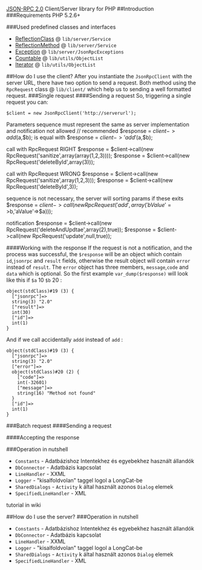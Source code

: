 [﻿JSON-RPC 2.0](http://groups.google.com/group/json-rpc/web/json-rpc-2-0) Client/Server library for PHP
##Introduction
###Requirements
PHP 5.2.6+

###Used predefined classes and interfaces
 - [ReflectionClass](http://www.php.net/manual/en/class.reflectionclass.php) @ `lib/server/Service`
 - [ReflectionMethod](http://www.php.net/manual/en/class.reflectionmethod.php) @ `lib/server/Service`
 - [Exception](http://www.php.net/manual/en/class.exception.php) @ `lib/server/JsonRpcExceptions`
 - [Countable](http://www.php.net/manual/en/class.countable.php) @ `lib/utils/ObjectList` 
 - [Iterator](http://www.php.net/manual/en/class.iterator.php) @ `lib/utils/ObjectList`

##How do I use the client?
After you instantiate the `JsonRpcClient` with the server URL, there have two option to send a request. Both method using the `RpcRequest` class @ `lib/client/` which help us to sending a well formatted request.
###Single request
####Sending a request
So, triggering a single request you can:

    $client = new JsonRpcClient('http://serverurl');
Parameters sequence must represent the same as server implementation and notification not allowed
    // recommended
    $response = $client->add($a,$b);
is equal with
    $response = $client->{'add'}($a,$b);

call with RpcRequest RIGHT 
    $response = $client->call(new RpcRequest('sanitize',array(array(1,2,3))));
    $response = $client->call(new RpcRequest('deleteById',array(3)));

call with RpcRequest WRONG
    $response = $client->call(new RpcRequest('sanitize',array(1,2,3)));
    $response = $client->call(new RpcRequest('deleteById',3));

sequence is not necessary, the server will sorting params if these exits
    $response = $client->call(new RpcRequest('add',array('bValue'=>$b,'aValue'=>$a)));

notification
    $response = $client->call(new RpcRequest('deleteAndUpdtae',array(2),true));
    $response = $client->call(new RpcRequest('update',null,true));


####Working with the response
If the request is not a notification, and the process was successful, the `$response` will be an object which contain `id`,`jsonrpc` and `result` fields, otherwise the result object will contain `error` instead of `result`. The `error` object has three members, `message`,`code` and `data` which is optional. So the first example `var_dump($response)` will look like this if `$a` 10 `$b` 20 :

    object(stdClass)#19 (3) {
      ["jsonrpc"]=>
      string(3) "2.0"
      ["result"]=>
      int(30)
      ["id"]=>
      int(1)
    }

And if we call accidentally `addd` instead of `add` :

    object(stdClass)#19 (3) {
      ["jsonrpc"]=>
      string(3) "2.0"
      ["error"]=>
      object(stdClass)#20 (2) {
        ["code"]=>
        int(-32601)
        ["message"]=>
        string(16) "Method not found"
      }
      ["id"]=>
      int(1)
    }

###Batch request
####Sending a request

####Accepting the response

###Operation in nutshell
 - `Constants` - Adatbázishoz Intentekhez és egyebekhez használt állandók
 - `DbConnector` - Adatbázis kapcsolat
 - `LineHandler` - XXML
 - `Logger` - "kisalfoldvolan" taggel logol a LongCat-be
 - `SharedDialogs` - `Activity` k által használt azonos `Dialog` elemek
 - `SpecifiedLineHandler` - XML

tutorial in wiki

##How do I use the server?
###Operation in nutshell
 - `Constants` - Adatbázishoz Intentekhez és egyebekhez használt állandók
 - `DbConnector` - Adatbázis kapcsolat
 - `LineHandler` - XXML
 - `Logger` - "kisalfoldvolan" taggel logol a LongCat-be
 - `SharedDialogs` - `Activity` k által használt azonos `Dialog` elemek
 - `SpecifiedLineHandler` - XML